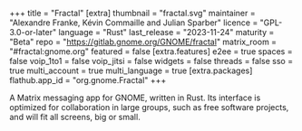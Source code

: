 +++
title = "Fractal"
[extra]
thumbnail = "fractal.svg"
maintainer = "Alexandre Franke, Kévin Commaille and Julian Sparber"
licence = "GPL-3.0-or-later"
language = "Rust"
last_release = "2023-11-24"
maturity = "Beta"
repo = "https://gitlab.gnome.org/GNOME/fractal"
matrix_room = "#fractal:gnome.org"
featured = false
[extra.features]
e2ee = true
spaces = false
voip_1to1 = false
voip_jitsi = false
widgets = false
threads = false
sso = true
multi_account = true
multi_language = true
[extra.packages]
flathub.app_id = "org.gnome.Fractal"
+++

A Matrix messaging app for GNOME, written in Rust. Its interface is optimized for collaboration in large groups, such as free software projects, and will fit all screens, big or small.

